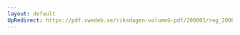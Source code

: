 ```yaml
---
layout: default
UpRedirect: https://pdf.swedeb.se/riksdagen-volumeG-pdf/200001/reg_200001/reg_200001_0542.pdf
---
```

